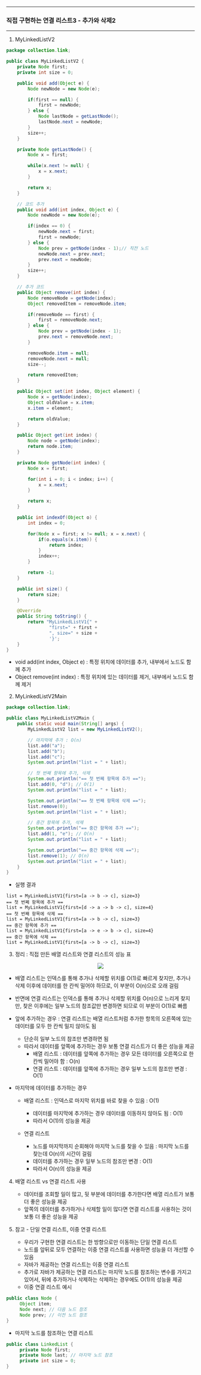 -----
### 직접 구현하는 연결 리스트3 - 추가와 삭제2
-----
1. MyLinkedListV2
```java
package collection.link;

public class MyLinkedListV2 {
    private Node first;
    private int size = 0;

    public void add(Object e) {
        Node newNode = new Node(e);

        if(first == null) {
            first = newNode;
        } else {
            Node lastNode = getLastNode();
            lastNode.next = newNode;
        }
        size++;
    }

    private Node getLastNode() {
        Node x = first;

        while(x.next != null) {
            x = x.next;
        }

        return x;
    }

    // 코드 추가
    public void add(int index, Object e) {
        Node newNode = new Node(e);

        if(index == 0) {
            newNode.next = first;
            first = newNode;
        } else {
            Node prev = getNode(index - 1);// 직전 노드
            newNode.next = prev.next;
            prev.next = newNode;
        }
        size++;
    }

    // 추가 코드
    public Object remove(int index) {
        Node removeNode = getNode(index);
        Object removedItem = removeNode.item;

        if(removeNode == first) {
            first = removeNode.next;
        } else {
            Node prev = getNode(index - 1);
            prev.next = removeNode.next;
        }

        removeNode.item = null;
        removeNode.next = null;
        size--;

        return removedItem;
    }

    public Object set(int index, Object element) {
        Node x = getNode(index);
        Object oldValue = x.item;
        x.item = element;

        return oldValue;
    }

    public Object get(int index) {
        Node node = getNode(index);
        return node.item;
    }

    private Node getNode(int index) {
        Node x = first;

        for(int i = 0; i < index; i++) {
            x = x.next;
        }

        return x;
    }

    public int indexOf(Object o) {
        int index = 0;

        for(Node x = first; x != null; x = x.next) {
            if(o.equals(x.item)) {
                return index;
            }
            index++;
        }

        return -1;
    }

    public int size() {
        return size;
    }

    @Override
    public String toString() {
        return "MyLinkedListV1{" +
                "first=" + first +
                ", size=" + size +
                '}';
    }
}
```
  - void add(int index, Object e) : 특정 위치에 데이터를 추가, 내부에서 노드도 함께 추가
  - Object remove(int index) : 특정 위치에 있는 데이터를 제거, 내부에서 노드도 함께 제거

2. MyLinkedListV2Main
```java
package collection.link;

public class MyLinkedListV2Main {
    public static void main(String[] args) {
        MyLinkedListV2 list = new MyLinkedListV2();

        // 마지막에 추가 : O(n)
        list.add("a");
        list.add("b");
        list.add("c");
        System.out.println("list = " + list);

        // 첫 번째 항목에 추가, 삭제
        System.out.println("== 첫 번쩨 항목에 추가 ==");
        list.add(0, "d"); // O(1)
        System.out.println("list = " + list);

        System.out.println("== 첫 번째 항목에 삭제 ==");
        list.remove(0);
        System.out.println("list = " + list);

        // 중간 항목에 추가, 삭제
        System.out.println("== 중간 항목에 추가 ==");
        list.add(1, "e"); // O(n)
        System.out.println("list = " + list);

        System.out.println("== 중간 항목에 삭제 ==");
        list.remove(1); // O(n)
        System.out.println("list = " + list);
    }
}
```
  - 실행 결과
```
list = MyLinkedListV1{first=[a -> b -> c], size=3}
== 첫 번쩨 항목에 추가 ==
list = MyLinkedListV1{first=[d -> a -> b -> c], size=4}
== 첫 번째 항목에 삭제 ==
list = MyLinkedListV1{first=[a -> b -> c], size=3}
== 중간 항목에 추가 ==
list = MyLinkedListV1{first=[a -> e -> b -> c], size=4}
== 중간 항목에 삭제 ==
list = MyLinkedListV1{first=[a -> b -> c], size=3}
```

3. 정리 : 직접 만든 배열 리스트와 연결 리스트의 성능 표
<div align="center">
<img src="https://github.com/user-attachments/assets/89ade19e-8954-4864-9216-9abd09ebdd1a">
</div>

  - 배열 리스트는 인덱스를 통해 추가나 삭제할 위치를 O(1)로 빠르게 찾지만, 추가나 삭제 이후에 데이터를 한 칸씩 밀어야 하므로, 이 부분이 O(n)으로 오래 걸림
  - 반면에 연결 리스트는 인덱스를 통해 추가나 삭제할 위치를 O(n)으로 느리게 찾지만, 찾은 이후에는 일부 노드의 참조값만 변경하면 되므로 이 부분이 O(1)로 빠름
  - 앞에 추가하는 경우 : 연결 리스트는 배열 리스트처럼 추가한 항목의 오른쪽에 있는 데이터를 모두 한 칸씩 밀지 않아도 됨
    + 단순히 일부 노드의 참조만 변경하면 됨
    + 따라서 데이터를 앞쪽에 추가하는 경우 보통 연결 리스트가 더 좋은 성능을 제공
       * 배열 리스트 : 데이터를 앞쪽에 추가하는 경우 모든 데이터를 오른쪽으로 한 칸씩 밀어야 함 : O(n)
       * 연결 리스트 : 데이터를 앞쪽에 추가하는 경우 일부 노드의 참조만 변경 : O(1)

  - 마지막에 데이터를 추가하는 경우
    + 배열 리스트 : 인덱스로 마지막 위치를 바로 찾을 수 있음 : O(1)    
      * 데이터를 마지막에 추가하는 경우 데이터를 이동하지 않아도 됨 : O(1)
      * 따라서 O(1)의 성능을 제공

    + 연결 리스트
      * 노드를 마지막까지 순회해야 마지막 노드를 찾을 수 있음 : 마지막 노드를 찾는데 O(n)의 시간이 걸림
      * 데이터를 추가하는 경우 일부 노드의 참조만 변경 : O(1)
      * 따라서 O(n)의 성능을 제공

4. 배열 리스트 vs 연결 리스트 사용
   - 데이터를 조회할 일이 많고, 뒷 부분에 데이터를 추가한다면 배열 리스트가 보통 더 좋은 성능을 제공
   - 앞쪽의 데이터를 추가하거나 삭제할 일이 많다면 연결 리스트를 사용하는 것이 보통 더 좋은 성능을 제공

5. 참고 - 단일 연결 리스트, 이중 연결 리스트
   - 우리가 구현한 연결 리스트는 한 방향으로만 이동하는 단일 연결 리스트
   - 노드를 앞뒤로 모두 연결하는 이중 연결 리스트를 사용하면 성능을 더 개선할 수 있음
   - 자바가 제공하는 연결 리스트는 이중 연결 리스트
   - 추가로 자바가 제공하는 연결 리스트는 마지막 노드를 참조하는 변수를 가지고 있어서, 뒤에 추가하거나 삭제하는 삭제하는 경우에도 O(1)의 성능을 제공
   - 이중 연결 리스트 예시
```java
public class Node {
     Object item;
     Node next; // 다음 노드 참조
     Node prev; // 이전 노드 참조
}
```

   - 마지막 노드를 참조하는 연결 리스트
```java
public class LinkedList {
     private Node first;
     private Node last; // 마지막 노드 참조
     private int size = 0;
}
```
